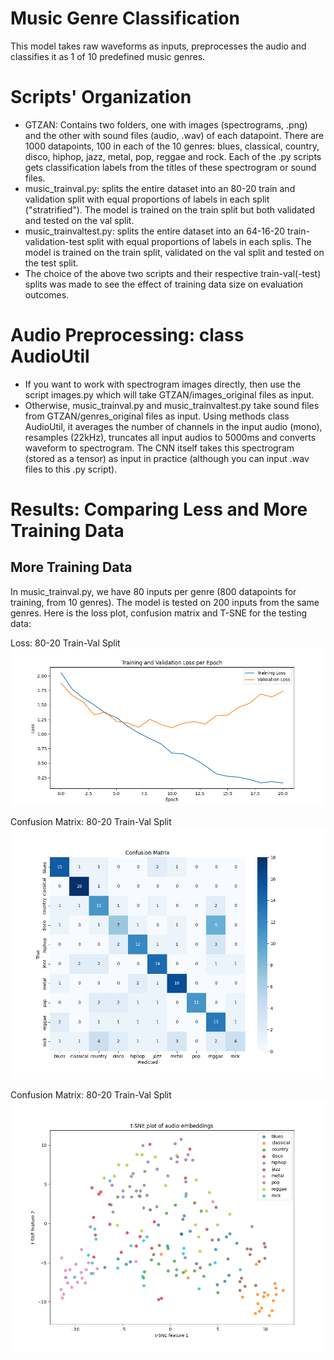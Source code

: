 # Music Genre Classification
This model takes raw waveforms as inputs, preprocesses the audio and classifies it as 1 of 10 predefined music genres. 

# Scripts' Organization
- GTZAN: Contains two folders, one with images (spectrograms, .png) and the other with sound files (audio, .wav) of each datapoint. There are 1000 datapoints, 100 in each of the 10 genres: blues, classical, country, disco, hiphop, jazz, metal, pop, reggae and rock. Each of the .py scripts gets classification labels from the titles of these spectrogram or sound files.
- music_trainval.py: splits the entire dataset into an 80-20 train and validation split with equal proportions of labels in each split ("stratrified"). The model is trained on the train split but both validated and tested on the val split.
- music_trainvaltest.py: splits the entire dataset into an 64-16-20 train-validation-test split with equal proportions of labels in each splis. The model is trained on the train split, validated on the val split and tested on the test split.
- The choice of the above two scripts and their respective train-val(-test) splits was made to see the effect of training data size on evaluation outcomes. 
  
# Audio Preprocessing: class AudioUtil 
- If you want to work with spectrogram images directly, then use the script images.py which will take GTZAN/images_original files as input.
- Otherwise, music_trainval.py and music_trainvaltest.py take sound files from GTZAN/genres_original files as input. Using methods class AudioUtil, it averages the number of channels in the input audio (mono), resamples (22kHz), truncates all input audios to 5000ms and converts waveform to spectrogram. The CNN itself takes this spectrogram (stored as a tensor) as input in practice (although you can input .wav files to this .py script).
  
# Results: Comparing Less and More Training Data 

## More Training Data

In music_trainval.py, we have 80 inputs per genre (800 datapoints for training, from 10 genres). The model is tested on 200 inputs from the same genres. Here is the loss plot, confusion matrix and T-SNE for the testing data:

Loss: 80-20 Train-Val Split 
![Example](https://github.com/manishavenkat/music-genre-classification/blob/main/loss_plot_trainval.png
)

Confusion Matrix: 80-20 Train-Val Split 
![Example](https://github.com/manishavenkat/music-genre-classification/blob/main/confusion_matrix_music_trainval.png
)

Confusion Matrix: 80-20 Train-Val Split 
![Example](https://github.com/manishavenkat/music-genre-classification/blob/main/tsne_plot_music_trainval.png
)

